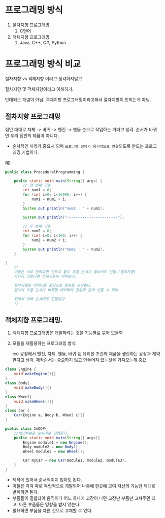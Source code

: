 # 프로그래밍 방식

1. 절차지향 프로그래밍
   1. C언어
2. 객체지향 프로그래밍
   1. Java, C++, C#, Python

# 프로그래밍 방식 비교

절차지향 vs 객체지향 이라고 생각하지말고

절차지향 및 객체지향이라고 이해하기.

반대되는 개념이 아님. 객체지향 프로그래밍이라고해서 절차지향이 안되는게 아님.

## 절차지향 프로그래밍

집안 대대로 차체 -> 바퀴 -> 엔진 -> 핸들 순으로 작업하는 거라고 생각.
순서가 바뀌면 우리 집안의 제품이 아니다.


- 순차적인 처리가 중요시 되며 `프로그램 전체가 유기적으로 연결`되도록 만드는 프로그래밍 기법이다.

예)
```java
public class ProceduralProgramming {

	public static void main(String[] args) {
		// 첫 번째 기능
		int num1 = 0;
		for (int i=0; i<10000; i++) {
			num1 = num1 + i;
		}
		System.out.println("num1 : " + num1);

		System.out.println("-----------------------");
		
		// 두 번째 기능
		int num2 = 0;
		for (int i=0; i<100; i++) {
			num2 = num2 + i;
		}
		System.out.println("num2 : " + num2);
	}

}
    /*
    이들은 서로 분리되면 안되고 함수 호출 순서가 틀려서도 안됨.(절차지향)
    하나가 고장나면 전체기능이 마비된다.

    절차지향은 데이터를 중심으로 함수를 구성한다.
    함수의 호출 순서가 바뀌면 데이터의 전달과 값이 변할 수 있다.

    위에서 아래 순서대로 진행된다.
    */
```

## 객체지향 프로그래밍.

1. 객체지향 프로그래밍은 개발하려는 것을 기능별로 묶어 모듈화
2. 모듈을 재활용하는 프로그래밍 방식

    ex) 공장에서 엔진, 차체, 핸들, 바퀴 등 유리한 조건의 제품을 생산하는 공장과 계약한다고 생각.
    제작순서는 중요하지 않고 만들어져 있는것을 가져오는게 중요.


```java
class Engine {
    void makeEngine(){}
}
class Body{
    void makeBody(){}
}
class Wheel{
    void makeWheel(){}
}
class Car {
    Car(Engine a, Body b, Wheel c){}
}

public class ImOOP{
    //메인부분은 순서대로 진행된다.
    public static void main(String[] args){
        Engine module1 = new Engine();
        Body module2 = new Body();
        Wheel module3 = new Wheel();

        Car myCar = new Car(module1, module2, module3);
    }
}
```

- 제작에 있어서 순서적이지 않아도 된다.
- 이들은 각각 따로 독립적으로 개발되어 나중에 한곳에 모여 자신의 기능만 제대로 발휘하면 된다.
- 부품들이 결합되어 움직이다 어느 하나가 고장이 나면 고장난 부품만 고쳐주면 되고, 다른 부품들은 영향을 받지 않는다.
- 필요하면 부품을 다른 것으로 교체할 수 있다.